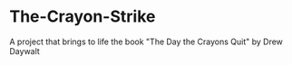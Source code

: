 # The-Crayon-Strike
A project that brings to life the book "The Day the Crayons Quit" by Drew Daywalt
